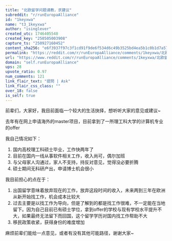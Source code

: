 ```yaml
---
title: "北欧留学问题请教，求建议"
subreddit: "r/runEuropaAlliance"
id: "1keyxwa"
name: "t3_1keyxwa"
author: "isinglever"
created_utc: 1746405548
created_key: "250505003908"
capture_ts: "250927160452"
content_sha256: "e6f3937f97c3f1cd91f9de6f534d6c49b3525bd4ea5b1c0b1d7a57dbec9e20a7"
permalink: "https://reddit.com/r/runEuropaAlliance/comments/1keyxwa/北欧留学问题请教求建议/"
url: "https://www.reddit.com/r/runEuropaAlliance/comments/1keyxwa/北欧留学问题请教求建议/"
domain: "self.runEuropaAlliance"
ups: 28
upvote_ratio: 0.97
num_comments: 121
link_flair_text: "提問 | Ask"
link_flair_css_class: ""
over_18: false
is_self: true
---
```


前辈们，大家好，我目前面临一个较大的生活抉择，想听听大家的意见或建议~

去年有在网上申请海外的master项目，目前拿到了一所理工科大学的计算机专业的offer

我自己情况如下：

1.  ⁠国内高校理工科硕士毕业，工作快两年了
2.  ⁠目前在国内一线从事软件相关工作，收入尚可，偶尔加班
3.  ⁠与父母家人沟通过，家人不支持，持反对意见，觉得没必要折腾
4.  ⁠硕士期间无科研产出，申请博士机会很小

我目前担心的点在于：

1.  ⁠出国留学意味着放弃现在的工作，放弃这段时间的收入，未来两到三年在欧洲从新开始找工作，机会成本比较大
2.  ⁠过去主要是以找工作为导向，但是了解到的都是找工作很难，不一定能在当地留下。因为自己目前已有硕士学位，拿到offer的学校与现有学校水平提升不大，如果最终无法留下而回国，这个留学学历对国内找工作帮助不大
3.  ⁠移民政策收紧，获得身份的难度增加

麻烦前辈们能给一点意见，或者有没有其他可能路径，谢谢大家~
